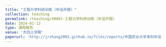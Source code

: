 ```yaml
---
title: "工程力学科研训练（毕设开题）"
collection: teaching
permalink: /teaching/40001-工程力学科研训练（毕设开题）
date: 2024-01-12
type: 课程报告
venue: '大四上学期'
paperurl: 'http://jrzhang2003.github.io/files/reports/中国农业大学本科毕设开题报告.pdf'
---
```

